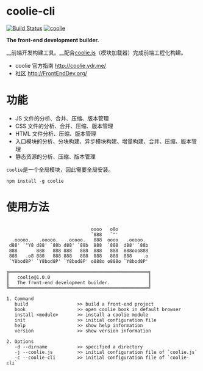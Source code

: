 # coolie-cli

[![Build Status][travis-img]][travis-url] 
[![coolie][shields-img]][shields-url]

[travis-img]: https://travis-ci.org/cloudcome/coolie-cli.svg?branch=master
[travis-url]: https://travis-ci.org/cloudcome/coolie-cli
[shields-img]: https://img.shields.io/npm/v/coolie.svg
[shields-url]: https://www.npmjs.com/package/coolie

__The front-end development builder.__

__前端开发构建工具。__配合[coolie.js](https://github.com/cloudcome/coolie)（模块加载器）完成前端工程化构建。


- coolie 官方指南 <http://coolie.ydr.me/>
- 社区 <http://FrontEndDev.org/>


# 功能
- JS 文件的分析、合并、压缩、版本管理
- CSS 文件的分析、合并、压缩、版本管理
- HTML 文件分析、压缩、版本管理
- 入口模块的分析、分块构建、异步模块构建、增量构建、合并、压缩、版本管理
- 静态资源的分析、压缩、版本管理


`coolie`是一个全局模块，因此需要全局安装。

```
npm install -g coolie
```


# 使用方法
```

                               oooo   o8o
                               `888   `"'
  .ooooo.   .ooooo.   .ooooo.   888  oooo   .ooooo.
 d88' `"Y8 d88' `88b d88' `88b  888  `888  d88' `88b
 888       888   888 888   888  888   888  888ooo888
 888   .o8 888   888 888   888  888   888  888    .o
 `Y8bod8P' `Y8bod8P' `Y8bod8P' o888o o888o `Y8bod8P'

╔═══════════════════════════════════════════════════╗
║   coolie@1.0.0                                    ║
║   The front-end development builder.              ║
╚═══════════════════════════════════════════════════╝

1. Command
   build                  >> build a front-end project
   book                   >> open coolie book in default browser
   install <module>       >> install a coolie module
   init                   >> initial configuration file
   help                   >> show help information
   version                >> show version information

2. Options
   -d --dirname           >> specified a directory
   -j --coolie.js         >> initial configuration file of `coolie.js`
   -c --coolie-cli        >> initial configuration file of `coolie-cli`
   
```
